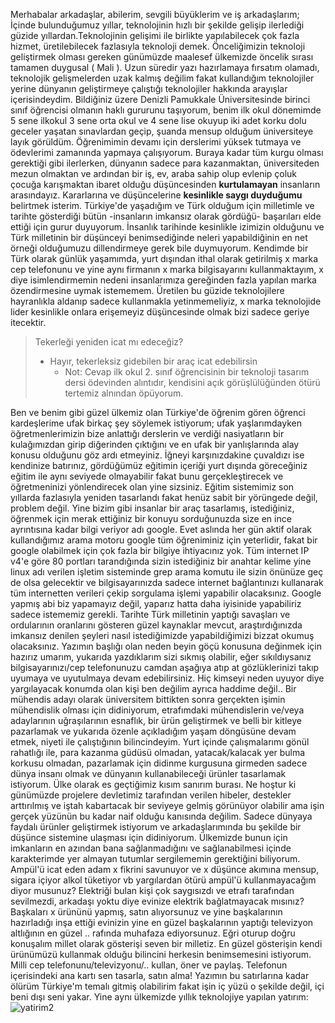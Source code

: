 
Merhabalar arkadaşlar, abilerim, sevgili büyüklerim ve iş arkadaşlarım; İçinde bulunduğumuz yıllar, teknolojinin hızlı bir şekilde gelişip ilerlediği güzide yıllardan.Teknolojinin gelişimi ile birlikte yapılabilecek çok fazla hizmet, üretilebilecek fazlasıyla teknoloji demek. Önceliğimizin teknoloji geliştirmek olması gereken günümüzde maalesef ülkemizde öncelik sırası tamamen duygusal ( Mali ). Uzun süredir yazı hazırlamaya fırsatım olamadı, teknolojik gelişmelerden uzak kalmış değilim fakat kullandığım teknolojiler yerine dünyanın geliştirmeye çalıştığı teknolojiler hakkında arayışlar içerisindeydim. Bildiğiniz üzere Denizli Pamukkale Üniversitesinde birinci sınıf öğrencisi olmanın haklı gururunu taşıyorum, benim ilk okul dönemimde 5 sene ilkokul 3 sene orta okul ve 4 sene lise okuyup iki adet korku dolu geceler yaşatan sınavlardan geçip, şuanda mensup olduğum üniversiteye layık görüldüm. Öğrenimimin devamı için derslerimi yüksek tutmaya ve ödevlerimi zamanında yapmaya çalışıyorum. Buraya kadar tüm kurgu olması gerektiği gibi ilerlerken, dünyanın sadece para kazanmaktan, üniversiteden mezun olmaktan ve ardından bir iş, ev, araba sahip olup evlenip çoluk çocuğa karışmaktan ibaret olduğu düşüncesinden **kurtulamayan** insanların arasındayız. Kararlarına ve düşüncelerine **kesinlikle saygı duyduğumu** belirtmek isterim. Türkiye'de yaşadığım ve Türk olduğum için milletimle ve tarihte gösterdiği bütün -insanların imkansız olarak gördüğü- başarıları elde ettiği için gurur duyuyorum. İnsanlık tarihinde kesinlikle izimizin olduğunu ve Türk milletinin bir düşünceyi benimsediğinde neleri yapabildiğinin en net örneği olduğumuzu dillendirmeye gerek bile duymuyorum. Kendimde bir Türk olarak günlük yaşamımda, yurt dışından ithal olarak getirilmiş x marka cep telefonunu ve yine aynı firmanın x marka bilgisayarını kullanmaktayım, x diye isimlendirmemin nedeni insanlarımıza gereğinden fazla yapılan marka özendirmesine uymak istememem. Üretilen bu güzide teknolojilere hayranlıkla aldanıp sadece kullanmakla yetinmemeliyiz, x marka teknolojide lider kesinlikle onlara erişemeyiz düşüncesinde olmak bizi sadece geriye itecektir. 

> Tekerleği yeniden icat mı edeceğiz? 
> 
>   * Hayır, tekerleksiz gidebilen bir araç icat edebilirsin 
>     * Not: Cevap ilk okul 2. sınıf öğrencisinin bir teknoloji tasarım dersi ödevinden alıntıdır, kendisini açık görüşlülüğünden ötürü tertemiz alnından öpüyorum.

Ben ve benim gibi güzel ülkemiz olan Türkiye'de öğrenim gören öğrenci kardeşlerime ufak birkaç şey söylemek istiyorum; ufak yaşlarımdayken öğretmenlerimizin bize anlattığı derslerin ve verdiği nasiyatların bir kulağımızdan girip diğerinden çıktığını ve en ufak bir yanlışlarında alay konusu olduğunu göz ardı etmeyiniz. İğneyi karşınızdakine çuvaldızı ise kendinize batırınız, gördüğümüz eğitimin içeriği yurt dışında göreceğiniz eğitim ile aynı seviyede olmayabilir fakat bunu gerçekleştirecek ve öğretmeninizi yönlendirecek olan yine sizsiniz. Eğitim sistemimiz son yıllarda fazlasıyla yeniden tasarlandı fakat henüz sabit bir yörüngede değil, problem değil. Yine bizim gibi insanlar bir araç tasarlamış, istediğiniz, öğrenmek için merak ettiğiniz bir konuyu sorduğunuzda size en ince ayrıntısına kadar bilgi veriyor adı google. Evet aslında her gün aktif olarak kullandığımız arama motoru google tüm öğreniminiz için yeterlidir, fakat bir google olabilmek için çok fazla bir bilgiye ihtiyacınız yok. Tüm internet IP v4'e göre 80 portları tarandığında sizin istediğiniz bir anahtar kelime yine linux adı verilen işletim sisteminde grep arama komutu ile sizin önünüze geç de olsa gelecektir ve bilgisayarınızda sadece internet bağlantınızı kullanarak tüm internetten verileri çekip sorgulama işlemi yapabilir olacaksınız. Google yapmış abi biz yapamayız değil, yaparız hatta daha iyisinide yapabiliriz sadece istememiz gerekli. Tarihte Türk milletinin yaptığı savaşları ve ordularının oranlarını gösteren güzel kaynaklar mevcut, araştırdığınızda imkansız denilen şeyleri nasıl istediğimizde yapabildiğimizi bizzat okumuş olacaksınız. Yazımın başlığı olan neden beyin göçü konusuna değinmek için hazırız umarım, yukarıda yazdıklarım sizi sıkmış olabilir, eğer sıkıldıysanız bilgisayarınızı/cep telefonunuzu camdan aşağıya atıp at gözlüklerinizi takıp uyumaya ve uyutulmaya devam edebilirsiniz. Hiç kimseyi neden uyuyor diye yargılayacak konumda olan kişi ben değilim ayrıca haddime değil.. Bir mühendis adayı olarak üniversitem bittikten sonra gerçekten işimin mühendislik olması için didiniyorum, etrafımdaki mühendislerin ve/veya adaylarının uğraşılarının esnaflık, bir ürün geliştirmek ve belli bir kitleye pazarlamak ve yukarıda özenle açıkladığım yaşam döngüsüne devam etmek, niyeti ile çalıştığının bilincindeyim. Yurt içinde çalışmalarımı gönül rahatlığı ile, para kazanma güdüsü olmadan, yatacak/kalacak yer bulma korkusu olmadan, pazarlamak için didinme kurgusuna girmeden sadece dünya insanı olmak ve dünyanın kullanabileceği ürünler tasarlamak istiyorum. Ülke olarak es geçtiğimiz kısım sanırım burası. Ne hoştur ki günümüzde projelere devletimiz tarafından verilen hibeler, destekler arttırılmış ve iştah kabartacak bir seviyeye gelmiş görünüyor olabilir ama işin gerçek yüzünün bu kadar naif olduğu kanısında değilim. Sadece dünyaya faydalı ürünler geliştirmek istiyorum ve arkadaşlarımında bu şekilde bir düşünce sistemine ulaşması için didiniyorum. Ülkemizde bunun için imkanların en azından bana sağlanmadığını ve sağlanabilmesi içinde karakterimde yer almayan tutumlar sergilememin gerektiğini biliyorum. Ampül'ü icat eden adam x fikrini savunuyor ve x düşünce akımına mensup, sigara içiyor alkol tüketiyor vb yargılardan ötürü ampül'ü kullanmayacağım diyor musunuz? Elektriği bulan kişi çok saygısızdı ve etrafı tarafından sevilmezdi, arkadaşı yoktu diye evinize elektrik bağlatmayacak mısınız? Başkaları x ürününü yapmış, satın alıyorsunuz ve yine başkalarının hazırladığı inşa ettiği evinizin yine en güzel başkalarının yaptığı televizyon altlığının en güzel .. rafında muhafaza ediyorsunuz. Eğri oturup doğru konuşalım millet olarak gösterişi seven bir milletiz. En güzel gösterişin kendi ürünümüzü kullanmak olduğu bilincini herkesin benimsemesini istiyorum. Milli cep telefonunu/televizyonu/.. kullan, öner ve paylaş. Telefonun içerisindeki ana kartı sen tasarla, satın alma! Yazımın bu satırlarına kadar ölürüm Türkiye'm temalı gitmiş olabilirim fakat işin iç yüzü o şekilde değil, içi beni dışı seni yakar. Yine aynı ülkemizde yıllık teknolojiye yapılan yatırım: ![yatirim2](/wp-content/uploads/2016/05/yatirim2-300x109.jpg)